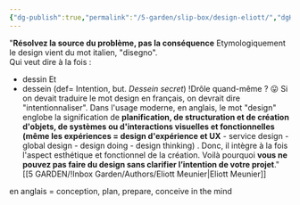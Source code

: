 ```yaml
---
{"dg-publish":true,"permalink":"/5-garden/slip-box/design-eliott/","dgHomeLink":"false","dgShowBacklinks":"false","dgShowLocalGraph":"false","dgShowInlineTitle":"false","dgShowFileTree":"fasle","dgEnableSearch":"false","dgShowToc":"false","dgLinkPreview":"false","dgShowTags":"false"}
---
```



"**Résolvez la source du problème, pas la conséquence**
Etymologiquement le design vient du mot italien, "disegno".  
  Qui veut dire à la fois :  
- dessin
Et
- dessein (def= Intention, but. *Dessein secret*) !Drôle quand-même ? 😛 Si on devait traduire le mot design en français, on devrait dire "intentionnaliser".
Dans l'usage moderne, en anglais, le mot "design" englobe la signification de **planification, de structuration et de création d'objets, de systèmes ou d'interactions visuelles et fonctionnelles (même les expériences = design d'expérience et UX** - service design - global design - design doing - design thinking) . Donc, il intègre à la fois l'aspect esthétique et fonctionnel de la création.
Voilà pourquoi **vous ne pouvez pas faire du design sans clarifier l’intention de votre projet**."
[[5 GARDEN/!Inbox Garden/Authors/Eliott Meunier\|Eliott Meunier]]

en anglais = conception, plan, prepare, conceive in the mind